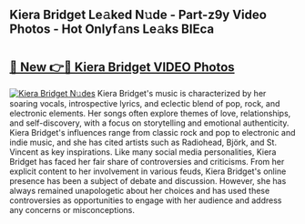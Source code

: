 ## Kiera Bridget Le𝚊ked N𝚞de - Part-z9y Video Photos - Hot Onlyf𝚊ns Le𝚊ks BIEca

# <h2><a href="http://ab38928.deff.icu/?id=Kiera+Bridget">🔗 New 👉🔴 Kiera Bridget VIDEO Photos</a></h2>

[![Kiera Bridget N𝚞des](https://i.imgur.com/rIISA9y.gif)](http://ab38928.deff.icu/?id=Kiera+Bridget)
Kiera Bridget's music is characterized by her soaring vocals, introspective lyrics, and eclectic blend of pop, rock, and electronic elements. Her songs often explore themes of love, relationships, and self-discovery, with a focus on storytelling and emotional authenticity. Kiera Bridget's influences range from classic rock and pop to electronic and indie music, and she has cited artists such as Radiohead, Björk, and St. Vincent as key inspirations. Like many social media personalities, Kiera Bridget has faced her fair share of controversies and criticisms. From her explicit content to her involvement in various feuds, Kiera Bridget's online presence has been a subject of debate and discussion. However, she has always remained unapologetic about her choices and has used these controversies as opportunities to engage with her audience and address any concerns or misconceptions.
